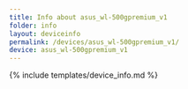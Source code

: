 ```yaml
---
title: Info about asus_wl-500gpremium_v1
folder: info
layout: deviceinfo
permalink: /devices/asus_wl-500gpremium_v1/
device: asus_wl-500gpremium_v1
---
```

{% include templates/device_info.md %}
